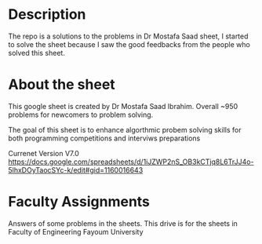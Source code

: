 # Description
The repo is a solutions to the problems in Dr Mostafa Saad sheet, I started to solve the sheet because I saw the good feedbacks from the people who solved this sheet.

# About the sheet
This google sheet is created by Dr Mostafa Saad Ibrahim. Overall ~950 problems for newcomers to problem solving.

The goal of this sheet is to enhance algorthmic probem solving skills for both programming competitions and interviws preparations

Currenet Version V7.0 https://docs.google.com/spreadsheets/d/1iJZWP2nS_OB3kCTjq8L6TrJJ4o-5lhxDOyTaocSYc-k/edit#gid=1160016643

# Faculty Assignments
Answers of some problems in the sheets. This drive is for the sheets in Faculty of Engineering Fayoum University
